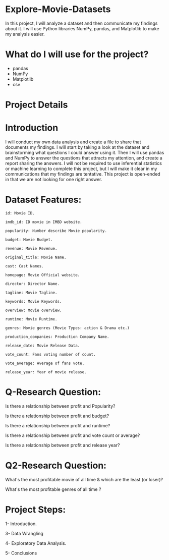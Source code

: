 # Explore-Movie-Datasets
In this project, I will analyze a dataset and then communicate my findings about it. I will use Python libraries NumPy, pandas, and Matplotlib to make my analysis easier.

# What do I will use for the project?

* pandas
* NumPy
* Matplotlib
* csv

# Project Details
# Introduction

I will conduct my own data analysis and create a file to share that documents my findings. I will start by taking a look at the dataset and brainstorming what questions I could answer using it. Then I will  use pandas and NumPy to answer the questions that attracts my attention, and create a report sharing the answers. I will not be required to use inferential statistics or machine learning to complete this project, but I will make it clear in my communications that my findings are tentative. This project is open-ended in that we are not looking for one right answer.


# Dataset Features:

    id: Movie ID.

    imdb_id: ID movie in IMBD website.

    popularity: Number describe Movie popularity.

    budget: Movie Budget.

    revenue: Movie Revenue.

    original_title: Movie Name.

    cast: Cast Names.

    homepage: Movie Official website.

    director: Director Name.

    tagline: Movie Tagline.

    keywords: Movie Keywords.

    overview: Movie overview.

    runtime: Movie Runtime.

    genres: Movie genres (Movie Types: action & Drama etc.)

    production_companies: Production Company Name.

    release_date: Movie Release Data.

    vote_count: Fans voting number of count.

    vote_average: Average of fans vote.

    release_year: Year of movie release.

# Q-Research Question:

Is there a relationship between profit and Popularity?

Is there a relationship between profit and budget?

Is there a relationship between profit and runtime?

Is there a relationship between profit and vote count or average?

Is there a relationship between profit and release year?

# Q2-Research Question:

What's the most profitable movie of all time & which are the least (or loser)?

What's the most profitable genres of all time ?

# Project Steps:

1- Introduction.

3- Data Wrangling

4- Exploratory Data Analysis.

5- Conclusions
